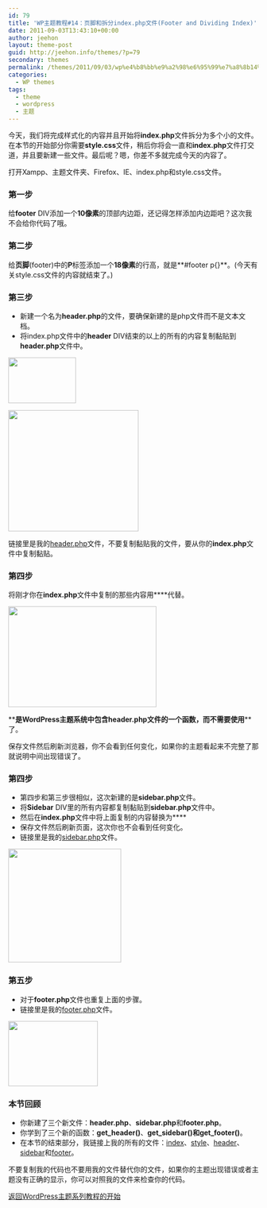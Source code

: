 ```yaml
---
id: 79
title: 'WP主题教程#14：页脚和拆分index.php文件(Footer and Dividing Index)'
date: 2011-09-03T13:43:10+00:00
author: jeehon
layout: theme-post
guid: http://jeehon.info/themes/?p=79
secondary: themes
permalink: /themes/2011/09/03/wp%e4%b8%bb%e9%a2%98%e6%95%99%e7%a8%8b14%ef%bc%9a%e9%a1%b5%e8%84%9a%e5%92%8c%e6%8b%86%e5%88%86index-php%e6%96%87%e4%bb%b6footer-and-dividing-index/
categories:
  - WP themes
tags:
  - theme
  - wordpress
  - 主题
---
```

今天，我们将完成样式化的内容并且开始将**index.php**文件拆分为多个小的文件。在本节的开始部分你需要**style.css**文件，稍后你将会一直和**index.php**文件打交道，并且要新建一些文件。最后呢？嗯，你差不多就完成今天的内容了。

打开Xampp、主题文件夹、Firefox、IE、index.php和style.css文件。

### 第一步

给**footer** DIV添加一个**10像素**的顶部内边距，还记得怎样添加内边距吧？这次我不会给你代码了哦。

### 第二步

给**页脚**(footer)中的**P**标签添加一个**18像素**的行高，就是**#footer p{}**。(今天有关style.css文件的内容就结束了。)

### 第三步

  * 新建一个名为**header.php**的文件，要确保新建的是php文件而不是文本文档。
  * 将index.php文件中的**header** DIV结束的</div>以上的所有的内容复制黏贴到**header.php**文件中。

[<img src="http://jeehon.info/log/files/2011/08/create-headerphp.gif" alt="" title="create-headerphp" width="136" height="92" class="aligncenter size-full wp-image-905" />](http://jeehon.info/log/files/2011/08/create-headerphp.gif)
  
[<img src="http://jeehon.info/log/files/2011/08/copy-header.gif" alt="" title="copy-header" width="262" height="244" class="aligncenter size-full wp-image-906" />](http://jeehon.info/log/files/2011/08/copy-header.gif)
  
链接里是我的[header.php](http://jeehon.info/samples/header-lesson-14.txt)文件，不要复制黏贴我的文件，要从你的**index.php**文件中复制黏贴。

### 第四步

将刚才你在**index.php**文件中复制的那些内容用**<?php get_header(); ?>**代替。
  
[<img src="http://jeehon.info/log/files/2011/08/get-header.gif" alt="" title="get-header" width="298" height="203" class="aligncenter size-full wp-image-907" />](http://jeehon.info/log/files/2011/08/get-header.gif)
  
**<?php get_header(); ?>**是WordPress主题系统中包含header.php文件的一个函数，而不需要使用**<?php include (TEMPLATEPATH . ‘/header.php’); ?>**了。

保存文件然后刷新浏览器，你不会看到任何变化，如果你的主题看起来不完整了那就说明中间出现错误了。

### 第四步

  * 第四步和第三步很相似，这次新建的是**sidebar.php**文件。
  * 将**Sidebar** DIV里的所有内容都复制黏贴到**sidebar.php**文件中。
  * 然后在**index.php**文件中将上面复制的内容替换为**<?php get_sidebar(); ?>**
  * 保存文件然后刷新页面，这次你也不会看到任何变化。
  * 链接里是我的[sidebar.php](http://jeehon.info/samples/sidebar-lesson-14.txt)文件。

[<img src="http://jeehon.info/log/files/2011/08/get-sidebar.gif" alt="" title="get-sidebar" width="227" height="229" class="aligncenter size-full wp-image-908" />](http://jeehon.info/log/files/2011/08/get-sidebar.gif)

### 第五步

  * 对于**footer.php**文件也重复上面的步骤。
  * 链接里是我的[footer.php](http://jeehon.info/samples/footer-lesson-14.txt)文件。

[<img src="http://jeehon.info/log/files/2011/08/get-footer.gif" alt="" title="get-footer" width="180" height="131" class="aligncenter size-full wp-image-909" />](http://jeehon.info/log/files/2011/08/get-footer.gif)

### 本节回顾

  * 你新建了三个新文件：**header.php**、**sidebar.php**和**footer.php**。
  * 你学到了三个新的函数：**get_header()**、**get_sidebar()**和**get_footer()**。
  * 在本节的结束部分，我链接上我的所有的文件：[index](http://jeehon.info/samples/index-lesson-14.txt)、[style](http://jeehon.info/samples/style-lesson-14.txt)、[header](http://jeehon.info/samples/header-lesson-14.txt)、[sidebar](http://jeehon.info/samples/sidebar-lesson-14.txt)和[footer](http://jeehon.info/samples/footer-lesson-14.txt)。

不要复制我的代码也不要用我的文件替代你的文件，如果你的主题出现错误或者主题没有正确的显示，你可以对照我的文件来检查你的代码。

[返回WordPress主题系列教程的开始](http://jeehon.info/themes/)